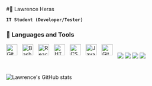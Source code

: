 #🥶  Lawrence Heras

**`IT Student (Developer/Tester)`**

### 🧰 Languages and Tools

<img align="left" alt="GitHub" width="30px" style="padding-right:10px;" src="https://cdn.jsdelivr.net/gh/devicons/devicon/icons/github/github-original.svg" />
<img align="left" alt="Bash" width="30px" style="padding-right:10px;" src="https://cdn.jsdelivr.net/gh/devicons/devicon/icons/bash/bash-original.svg" />
<img align="left" alt="React" width="30px" style="padding-right:10px;" src="https://cdn.jsdelivr.net/gh/devicons/devicon/icons/react/react-original.svg" />
<img align="left" alt="HTML" width="30px" style="padding-right:10px;" src="https://cdn.jsdelivr.net/gh/devicons/devicon/icons/html5/html5-plain.svg" />
<img align="left" alt="CSS" width="30px" style="padding-right:10px;" src="https://cdn.jsdelivr.net/gh/devicons/devicon/icons/css3/css3-plain.svg" />
<img align="left" alt="Java" width="30px" style="padding-right:10px;" src="https://cdn.jsdelivr.net/gh/devicons/devicon/icons/java/java-original.svg"/>
<img align="left" alt="Git" width="30px" style="padding-right:10px;" src="https://cdn.jsdelivr.net/gh/devicons/devicon/icons/git/git-original.svg" />

#

<img src="https://custom-icon-badges.demolab.com/github/watchers/ast4rt3/TrapAdventure?logo=eye&style=social&logoColor=black"/>
<img src="https://custom-icon-badges.demolab.com/github/forks/ast4rt3/TrapAdventure?logo=fork&style=social&logoColor=black"/>
<img src="https://custom-icon-badges.demolab.com/github/followers/ast4rt3?logo=person-add&style=social&logoColor=black"/>
<img src="https://custom-icon-badges.demolab.com/badge/-My%20Repos-blue?style=for-the-badge&logoColor=white&logo=repo"/>

#

![Lawrence's GitHub stats](https://github-readme-stats.vercel.app/api?username=ast4rt3&show_icons=true&theme=gruvbox)
